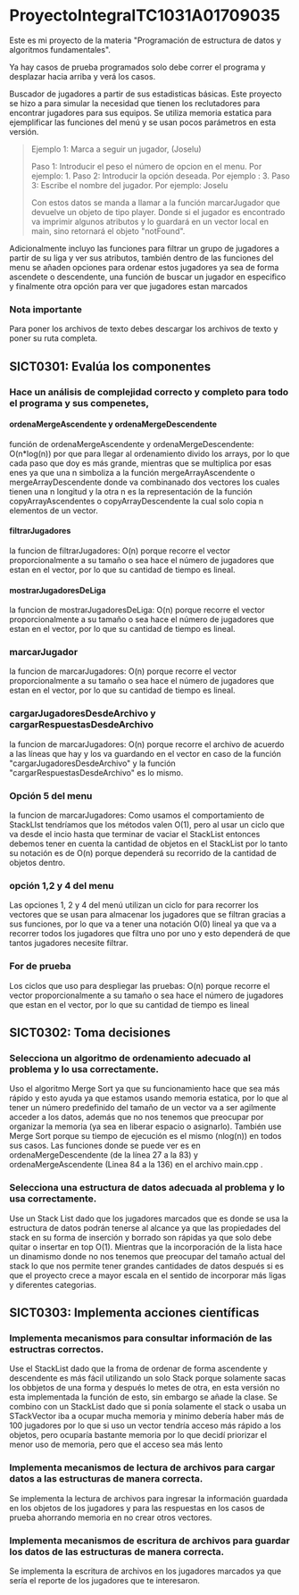 # ProyectoIntegralTC1031A01709035
Este es mi proyecto de la materia "Programación de estructura de datos y algoritmos fundamentales".

Ya hay casos de prueba programados solo debe correr el programa y desplazar hacia arriba y verá los casos.

 Buscador de jugadores a partir de sus estadisticas básicas.
Este proyecto se hizo a para simular la necesidad que tienen los reclutadores para encontrar jugadores para sus equipos.
Se utiliza memoria estatica para ejemplificar las funciones del menú y se usan pocos parámetros en esta versión.
>Ejemplo 1: Marca a seguir un jugador, (Joselu)
> 
>Paso 1: Introducir el peso el número de opcion en el menu. Por ejemplo: 1.
>Paso 2: Introducir la opción deseada. Por ejemplo : 3.
>Paso 3: Escribe el nombre del jugador. Por ejemplo: Joselu
> 
>Con estos datos se manda a llamar a la función marcarJugador que devuelve un objeto de tipo player. Donde si el jugador es encontrado va imprimir algunos atributos y lo guardará en un vector local en main, sino retornará el objeto "notFound".
>
Adicionalmente incluyo las funciones para filtrar un grupo de jugadores a partir de su liga y ver sus atributos, también dentro de las funciones del menu se añaden opciones para ordenar estos jugadores ya sea de forma ascendete o descendente, una función de buscar un jugador en especifico y finalmente otra opción para ver que jugadores estan marcados 

### Nota importante

Para poner los archivos de texto debes descargar los archivos de texto y poner su ruta completa.


## SICT0301: Evalúa los componentes 
### Hace un análisis de complejidad correcto y completo para todo el programa y sus compenetes,

#### ordenaMergeAscendente y ordenaMergeDescendente

función de ordenaMergeAscendente y ordenaMergeDescendente: O(n*log(n)) por que para llegar al ordenamiento divido los arrays, por lo que cada paso que doy es más grande, mientras que se multiplica por esas enes ya que una n simboliza a la función mergeArrayAscendente o mergeArrayDescendente donde va combinanado dos vectores los cuales tienen una n longitud y la otra n es la representación de la función copyArrayAscendentes o copyArrayDescendente la cual solo copia n elementos de un vector.

#### filtrarJugadores
la funcion de filtrarJugadores: O(n) porque recorre el vector proporcionalmente a su tamaño o sea hace el número de jugadores que estan en el vector, por lo que su cantidad de tiempo es lineal.

#### mostrarJugadoresDeLiga
la funcion de mostrarJugadoresDeLiga: O(n) porque recorre el vector proporcionalmente a su tamaño o sea hace el número de jugadores que estan en el vector, por lo que su cantidad de tiempo es lineal.

### marcarJugador
la funcion de marcarJugadores: O(n) porque recorre el vector proporcionalmente a su tamaño o sea hace el número de jugadores que estan en el vector, por lo que su cantidad de tiempo es lineal.

### cargarJugadoresDesdeArchivo y cargarRespuestasDesdeArchivo
la funcion de marcarJugadores: O(n) porque recorre el archivo de acuerdo a las líneas que hay y los va guardando en el vector en caso de la función "cargarJugadoresDesdeArchivo" y la función "cargarRespuestasDesdeArchivo" es lo mismo.

### Opción 5 del menu
la funcion de marcarJugadores: Como usamos el comportamiento de StackLIst tendríamos que los métodos valen O(1), pero al usar un ciclo que va desde el incio hasta que terminar de vaciar el StackList entonces debemos tener en cuenta la cantidad de objetos en el StackList por lo tanto su notación es de O(n) porque dependerá su recorrido de la cantidad de objetos dentro.

### opción 1,2 y 4 del menu
Las opciones 1, 2 y 4 del menú utilizan un ciclo for para recorrer los vectores que se usan para almacenar los jugadores que se filtran gracias a sus funciones, por lo que va a tener una notación O(0) lineal ya que va a recorrer todos los jugadores que filtra uno por uno y esto dependerá de que tantos jugadores necesite filtrar.

### For de prueba
Los ciclos que uso para despliegar las pruebas: O(n) porque recorre el vector proporcionalmente a su tamaño o sea hace el número de jugadores que estan en el vector, por lo que su cantidad de tiempo es lineal

## SICT0302: Toma decisiones 
### Selecciona un algoritmo de ordenamiento adecuado al problema y lo usa correctamente.

Uso el algoritmo Merge Sort ya que su funcionamiento hace que sea más rápido y esto ayuda ya que estamos usando memoria estatica, por lo que al tener un número predefinido del tamaño de un vector va a ser agilmente acceder a los datos, además que no nos tenemos que preocupar por organizar la memoria (ya sea en liberar espacio o asignarlo). También use Merge Sort porque su tiempo de ejecución es el mismo (nlog(n)) en todos sus casos.
Las funciones donde se puede ver es en ordenaMergeDescendente (de la línea 27 a la 83) y ordenaMergeAscendente (Linea 84 a la 136) en el archivo main.cpp .

### Selecciona una estructura de datos adecuada al problema y lo usa correctamente.
Use un Stack List dado que los jugadores marcados que es donde se usa la estructura de datos podrán tenerse al alcance ya que las propiedades del stack en su forma de inserción y borrado son rápidas ya que solo debe quitar o insertar en top O(1). Mientras que la incorporación de la lista hace un dinamismo donde no nos tenemos que preocupar del tamaño actual del stack lo que nos permite tener grandes cantidades de datos después si es que el proyecto crece a mayor escala en el sentido de incorporar más ligas y diferentes categorias.

## SICT0303: Implementa acciones científicas


### Implementa mecanismos para consultar información de las estructras correctos.
Use el StackList dado que la froma de ordenar de forma ascendente y descendente es más fácil utilizando un solo Stack porque solamente sacas los obbjetos de una forma y después lo metes de otra, en esta versión no esta implementada la función de esto, sin embargo se añade la clase. Se combino con un StackList dado que si ponía solamente el stack o usaba un STackVector iba a ocupar mucha memoria y minimo debería haber más de 100 jugadores por lo que si uso un vector tendría acceso más rápido a los objetos, pero ocuparía bastante memoria por lo que decidí priorizar el menor uso de memoria, pero  que el acceso sea más lento

### Implementa mecanismos de lectura de archivos para cargar datos a las estructuras de manera correcta.
Se implementa la lectura de archivos para ingresar la información guardada en los objetos de los jugadores y para las respuestas en los casos de prueba ahorrando memoria en no crear otros vectores.

### Implementa mecanismos de escritura de archivos para guardar los datos  de las estructuras de manera correcta.
Se implementa la escritura de archivos en los jugadores marcados ya que sería el reporte de los jugadores que te interesaron.


